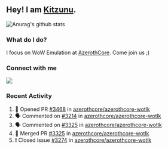 ## Hey! I am [Kitzunu](https://Github.com/Kitzunu).

![Anurag's github stats](https://github-readme-stats.kitzunu.vercel.app/api?username=Kitzunu&show_icons=true)

### What do I do?

I focus on WoW Emulation at [AzerothCore](https://Github.com/AzerothCore). Come join us ;)

### Connect with me
[![](https://img.shields.io/badge/AzerothCore%20Discord-Connect%20with%20me!-green)](https://discord.com/invite/gkt4y2x)

### Recent Activity

<!--START_SECTION:activity-->
1. 💪 Opened PR [#3468](https://github.com//azerothcore/azerothcore-wotlk/pull/3468) in [azerothcore/azerothcore-wotlk](https://github.com//azerothcore/azerothcore-wotlk)
2. 🗣 Commented on [#3214](https://github.com//azerothcore/azerothcore-wotlk/issues/3214) in [azerothcore/azerothcore-wotlk](https://github.com//azerothcore/azerothcore-wotlk)
3. 🗣 Commented on [#3325](https://github.com//azerothcore/azerothcore-wotlk/issues/3325) in [azerothcore/azerothcore-wotlk](https://github.com//azerothcore/azerothcore-wotlk)
4. 🎉 Merged PR [#3325](https://github.com//azerothcore/azerothcore-wotlk/pull/3325) in [azerothcore/azerothcore-wotlk](https://github.com//azerothcore/azerothcore-wotlk)
5. ❗️ Closed issue [#3274](https://github.com//azerothcore/azerothcore-wotlk/issues/3274) in [azerothcore/azerothcore-wotlk](https://github.com//azerothcore/azerothcore-wotlk)
<!--END_SECTION:activity-->
